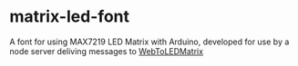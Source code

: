 # matrix-led-font
A font for using MAX7219 LED Matrix with Arduino, developed for use by a node server deliving messages to [WebToLEDMatrix](https://github.com/lyle/WebToLEDMatrix)

